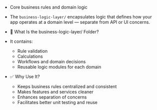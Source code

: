 - Core business rules and domain logic

- The `business-logic-layer/` encapsulates logic that defines how your app operates at a domain level — separate from API or UI concerns.

- 🧩 What Is the business-logic-layer/ Folder?
- It contains:

  - Rule validation
  - Calculations
  - Workflows and domain decisions
  - Reusable logic modules for each domain

- ✅ Why Use It?
  - Keeps business rules centralized and consistent
  - Makes features and services cleaner
  - Enhances separation of concerns
  - Facilitates better unit testing and reuse
